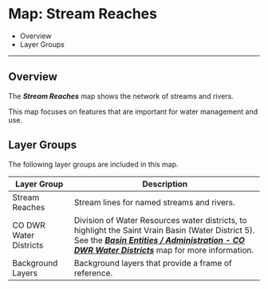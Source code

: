 # Map: Stream Reaches #

*   Overview
*   Layer Groups

-------------------

## Overview ##

The ***Stream Reaches*** map shows the network of streams and rivers.

This map focuses on features that are important for water management and use.

## Layer Groups ##

The following layer groups are included in this map.

| **Layer Group** | **Description** |
| -- | -- |
| Stream Reaches | Stream lines for named streams and rivers. |
| CO DWR Water Districts | Division of Water Resources water districts, to highlight the Saint Vrain Basin (Water District 5).  See the [***Basin Entities / Administration - CO DWR Water Districts***](#map/entities-codwr-waterdistricts) map for more information. |
| Background Layers | Background layers that provide a frame of reference. |
